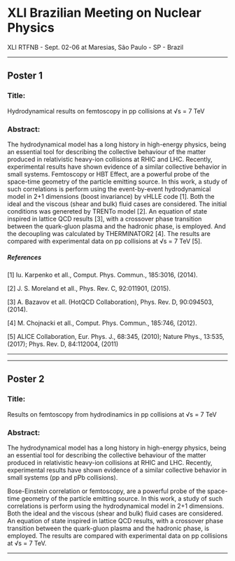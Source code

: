 # XLI Brazilian Meeting on Nuclear Physics 

XLI RTFNB - Sept. 02-06 at Maresias, São Paulo - SP - Brazil

----------------------------------------------------------------------------------
## Poster 1
### Title: 

Hydrodynamical results on femtoscopy in pp collisions at √s = 7 TeV

### Abstract: 

The hydrodynamical model has a long history in high-energy physics, being an essential tool for describing
the collective behaviour of the matter produced in relativistic heavy-ion collisions at RHIC and LHC. Recently,
experimental results have shown evidence of a similar collective behavior in small systems.
Femtoscopy or HBT Effect, are a powerful probe of the space-time geometry of the particle emitting source.
In this work, a study of such correlations is perform using the event-by-event hydrodynamical model in 2+1
dimensions (boost invariance) by vHLLE code \[1]. Both the ideal and the viscous (shear and bulk) fluid cases
are considered. The initial conditions was genereted by TRENTo model \[2]. An equation of state inspired in
lattice QCD results \[3], with a crossover phase transition between the quark-gluon plasma and the hadronic
phase, is employed. And the decoupling was calculated by THERMINATOR2 \[4]. The results are compared
with experimental data on pp collisions at √s = 7 TeV \[5].

##### References 
\[1] Iu. Karpenko et all., Comput. Phys. Commun., 185:3016, (2014).

\[2] J. S. Moreland et all.,  Phys. Rev. C, 92:011901, (2015).

\[3] A. Bazavov et all. (HotQCD Collaboration), Phys. Rev. D, 90:094503, (2014).

\[4] M. Chojnacki et all., Comput. Phys. Commun., 185:746, (2012).

\[5] ALICE Collaboration, Eur. Phys. J., 68:345, (2010); Nature Phys., 13:535, (2017); Phys. Rev. D, 84:112004, (2011)

----------------------------------------------------------------------------------


----------------------------------------------------------------------------------
## Poster 2
### Title: 

Results on femtoscopy from hydrodinamics in pp collisions at √s = 7 TeV

### Abstract: 

The hydrodynamical model has a long history in high-energy physics,
being an essential tool for describing the collective behaviour of
the matter produced in relativistic heavy-ion collisions at RHIC and
LHC. Recently, experimental results have shown evidence of a similar
collective behavior in small systems (pp and pPb collisions).

Bose-Einstein correlation or femtoscopy, are a powerful probe of the
space-time geometry of the particle emitting source. In this work,
a study of such correlations is perform using the hydrodynamical model
in 2+1 dimensions. Both the ideal and the viscous (shear and bulk)
fluid cases are considered. An equation of state inspired in lattice
QCD results, with a crossover phase transition between the quark-gluon
plasma and the hadronic phase, is employed. The results are compared
with experimental data on pp collisions at √s = 7 TeV.

----------------------------------------------------------------------------------
